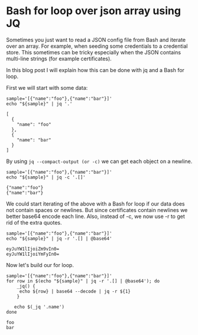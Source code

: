# Bash for loop over json array using JQ

Sometimes you just want to read a JSON config file from Bash and iterate over an array. For example,
when seeding some credentials to a credential store. This sometimes can be tricky especially when
the JSON contains multi-line strings (for example certificates).

In this blog post I will explain how this can be done with jq and a Bash for loop.

First we will start with some data:

```
sample='[{"name":"foo"},{"name":"bar"}]'
echo "${sample}" | jq '.'
```

```
[
  {
    "name": "foo"
  },
  {
    "name": "bar"
  }
]
```

By using `jq --compact-output (or -c)` we can get each object on a newline.

```
sample='[{"name":"foo"},{"name":"bar"}]'
echo "${sample}" | jq -c '.[]'
```

```
{"name":"foo"}
{"name":"bar"}
```

We could start iterating of the above with a Bash for loop if our data does not contain spaces or
newlines. But since certificates contain newlines we better base64 encode each line. Also, instead
of -c, we now use -r to get rid of the extra quotes.

```
sample='[{"name":"foo"},{"name":"bar"}]'
echo "${sample}" | jq -r '.[] | @base64'
```

```
eyJuYW1lIjoiZm9vIn0=
eyJuYW1lIjoiYmFyIn0=
```

Now let's build our for loop.

```
sample='[{"name":"foo"},{"name":"bar"}]'
for row in $(echo "${sample}" | jq -r '.[] | @base64'); do
    _jq() {
     echo ${row} | base64 --decode | jq -r ${1}
    }

   echo $(_jq '.name')
done
```

```
foo
bar

```
